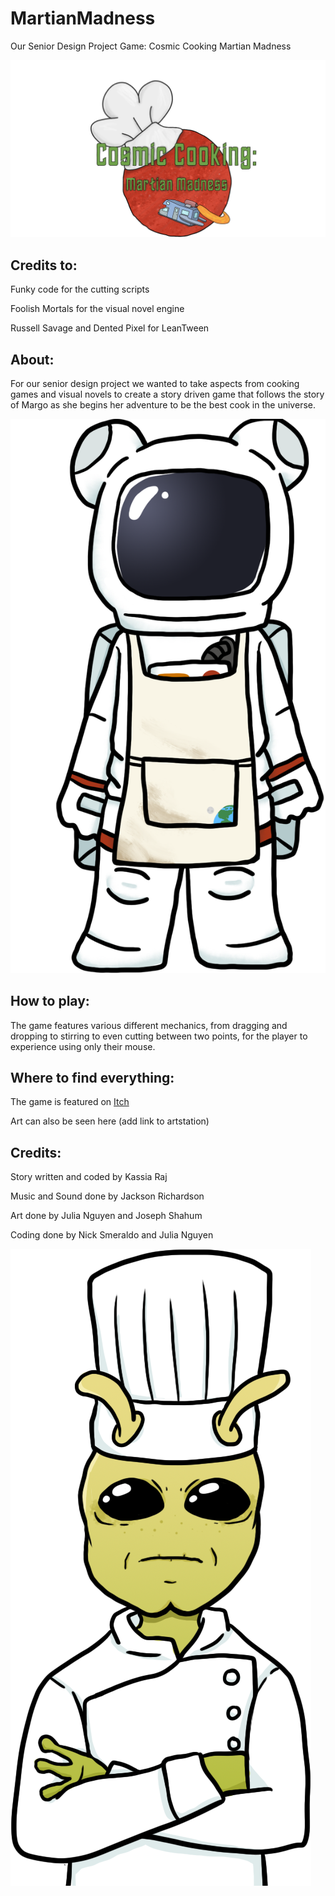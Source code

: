 # MartianMadness
Our Senior Design Project Game: Cosmic Cooking Martian Madness

![This is an Image](https://github.com/Cosmic-Cookers/MartianMadness/blob/main/Logo%20.png)

## **Credits to:**

Funky code for the cutting scripts

Foolish Mortals for the visual novel engine

Russell Savage and Dented Pixel for LeanTween

## **About:**

For our senior design project we wanted to take aspects from cooking games
and visual novels to create a story driven game that follows the story of Margo as she 
begins her adventure to be the best cook in the universe.

![This is an Image](https://github.com/Cosmic-Cookers/MartianMadness/blob/main/margothelmet.png)

## **How to play:**

The game features various different mechanics, from dragging and dropping to stirring to even cutting between two points, for the player to experience using only their mouse.

## **Where to find everything:**

The game is featured on [Itch][1]

[1]: https://the-galactic-chefs.itch.io/cosmic-cooking-martian-madness-test "Itch"

Art can also be seen here (add link to artstation)

## **Credits:**

Story written and coded by Kassia Raj

Music and Sound done by Jackson Richardson

Art done by Julia Nguyen and Joseph Shahum

Coding done by Nick Smeraldo and Julia Nguyen

![This is an Image](https://github.com/Cosmic-Cookers/MartianMadness/blob/main/xenon_expressionless.png)
